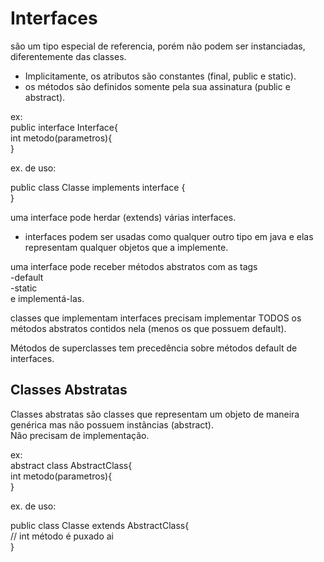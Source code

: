 # Interfaces

são um tipo especial de referencia, porém não podem ser instanciadas, diferentemente das classes.

- Implicitamente, os atributos são constantes (final, public e static).
- os métodos são definidos somente pela sua assinatura (public e abstract).

ex:  
public interface Interface{  
int metodo(parametros){  
}  

ex. de uso:

public class Classe implements interface {  
}  

uma interface pode herdar (extends) várias interfaces.

- interfaces podem ser usadas como qualquer outro tipo em java e elas representam qualquer objetos que a implemente.

uma interface pode receber métodos abstratos com as tags  
-default  
-static  
e implementá-las.  

classes que implementam interfaces precisam implementar TODOS os métodos abstratos contidos nela (menos os que possuem default).

Métodos de superclasses tem precedência sobre métodos default de interfaces.

## Classes Abstratas

Classes abstratas são classes que representam um objeto de maneira genérica mas não possuem instãncias (abstract).  
Não precisam de implementação.  

ex:  
abstract class AbstractClass{  
int metodo(parametros){  
}  

ex. de uso:

public class Classe extends AbstractClass{  
// int método é puxado ai  
}